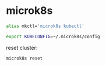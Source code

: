 # microk8s

```bash
alias mkctl='microk8s kubectl'
```

```bash
export KUBECONFIG=~/.microk8s/config
```

reset cluster:
```bash
microk8s reset
```
